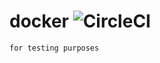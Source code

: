 # docker ![CircleCI](https://circleci.com/gh/wryyyyyyyy/docker.svg?style=shield&circle-token=96870f3cbda563d780f520aa67eb71f915b61f48)

```
for testing purposes
```
